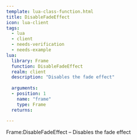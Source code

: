 ```yaml
---
template: lua-class-function.html
title: DisableFadeEffect
icon: lua-client
tags:
  - lua
  - client
  - needs-verification
  - needs-example
lua:
  library: Frame
  function: DisableFadeEffect
  realm: client
  description: "Disables the fade effect"
  
  arguments:
  - position: 1
    name: "frame"
    type: Frame
  returns:
    
---
```


<div class="lua__search__keywords">
Frame:DisableFadeEffect &#x2013; Disables the fade effect
</div>
